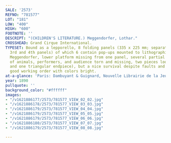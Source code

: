 ```yaml
---
SALE: '2573'
REFNO: "781577"
LOT: "181"
LOW: "400"
HIGH: "600"
FOOTNOTE: ''
DESCRIPT: "(CHILDREN'S LITERATURE.) Meggendorfer, Lothar."
CROSSHEAD: Grand Cirque International.
TYPESET: Bound as a lepporello, 8 folding panels (335 x 225 mm; separated between
  3rd and 4th panels) of which 6 contain pop-ups mounted to lithographic boards, by
  Meggendorfer, lower platform missing from one panel, several partial body parts
  of animals, performers, and audience torn and missing, two pieces loose (one pop-up
  and one triangular endpiece), but a nice survival despite faults and generally in
  good working order with colors bright.
at-a-glance: 'Paris: Dambuyant & Guignard, Nouvelle Librairie de la Jeunesse, [c.1890]'
year: 1890
pullquote: ''
background_color: "#ffffff"
images:
- "/v1621886177/2573/781577_VIEW_02_02.jpg"
- "/v1621886178/2573/781577_VIEW_03_03.jpg"
- "/v1621886179/2573/781577_VIEW_04_04.jpg"
- "/v1621886179/2573/781577_VIEW_05_05.jpg"
- "/v1621886179/2573/781577_VIEW_06_06.jpg"
- "/v1621886180/2573/781577_VIEW_07_07.jpg"
- "/v1621886179/2573/781577_VIEW_08_08.jpg"

---
```

